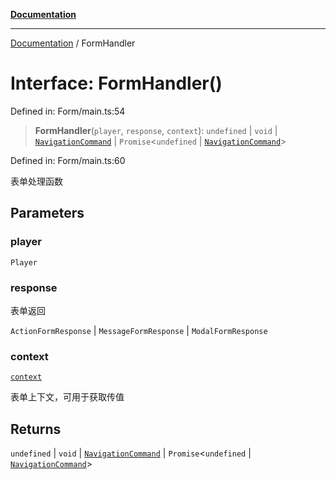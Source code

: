 [**Documentation**](../README.md)

***

[Documentation](../globals.md) / FormHandler

# Interface: FormHandler()

Defined in: Form/main.ts:54

> **FormHandler**(`player`, `response`, `context`): `undefined` \| `void` \| [`NavigationCommand`](NavigationCommand.md) \| `Promise`\<`undefined` \| [`NavigationCommand`](NavigationCommand.md)\>

Defined in: Form/main.ts:60

表单处理函数

## Parameters

### player

`Player`

### response

表单返回

`ActionFormResponse` | `MessageFormResponse` | `ModalFormResponse`

### context

[`context`](context.md)

表单上下文，可用于获取传值

## Returns

`undefined` \| `void` \| [`NavigationCommand`](NavigationCommand.md) \| `Promise`\<`undefined` \| [`NavigationCommand`](NavigationCommand.md)\>
